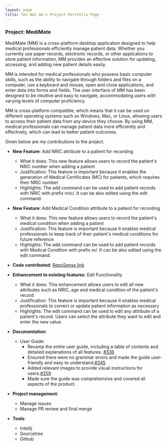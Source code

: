 ```yaml
---
layout: page
title: Teo Wei De's Project Portfolio Page
---
```

### Project: MediMate

MediMate (MM) is a cross-platform desktop application designed to help medical professionals efficiently manage patient data.
Whether you currently use paper records, electronic records, or other applications to store patient information,
MM provides an effective solution for updating, accessing, and adding new patient details easily.

MM is intended for medical professionals who possess basic computer skills, such as the ability to navigate through folders and files
on a computer, use a keyboard and mouse, open and close applications, and enter data into forms and fields.
The user interface of MM has been designed to be intuitive and easy to navigate,
accommodating users with varying levels of computer proficiency.

MM is cross-platform compatible, which means that it can be used on different operating systems such as Windows, Mac, or Linux,
allowing users to access their patient data from any device they choose.
By using MM, medical professionals can manage patient data more efficiently and effectively, which can lead to better patient outcomes.

Given below are my contributions to the project.

* **New Feature**: Add NRIC attribute to a patient for recording 

  * What it does: This new feature allows users to record the patient's NRIC number when adding a patient
  * Justification: This feature is important because it enables the generation of Medical Certificates (MC) for patients, which requires their NRIC number
  * Highlights: The add command can be used to add patient records with NRIC with prefix nric/. It can be also edited using the edit command.
  
* **New Feature**: Add Medical Condition attribute to a patient for recording

  * What it does: This new feature allows users to record the patient's medical condition when adding a patient
  * Justification: This feature is important because it enables medical professionals to keep track of their patient's medical conditions for future reference
  * Highlights: The add command can be used to add patient records with Medical Condition with prefix m/. It can be also edited using the edit command.

* **Code contributed**: [RepoSense link ](https://nus-cs2103-ay2223s2.github.io/tp-dashboard/?search=weide&sort=groupTitle&sortWithin=title&timeframe=commit&mergegroup=&groupSelect=groupByRepos&breakdown=true&checkedFileTypes=docs~functional-code~test-code~other&since=2023-02-17&tabOpen=true&tabType=zoom&zA=WeideTeo&zR=AY2223S2-CS2103T-W11-4%2Ftp%5Bmaster%5D&zACS=114.66666666666667&zS=2023-02-17&zFS=weide&zU=2023-04-09&zMG=false&zFTF=commit&zFGS=groupByRepos&zFR=false)

* **Enhancement to existing features**: Edit Functionality

  * What it does: This enhancement allows users to edit all new attributes such as NRIC, age and medical condition of the patient's record
  * Justification: This feature is important because it enables medical professionals to correct or update patient information as necessary
  * Highlights: The edit command can be used to edit any attribute of a patient's record. Users can select the attribute they want to edit and enter the new value. 

* **Documentation**:

  * User Guide:
    * Revamp the entire user guide, including a table of contents and detailed explanations of all features. [\#336](https://github.com/AY2223S2-CS2103T-W11-4/tp/pull/336/commits/b071a59c097989eee822034745cfeee1146e99f1)
    * Ensured there were no grammar errors and made the guide user-friendly and easy to understand.[\#345](https://github.com/AY2223S2-CS2103T-W11-4/tp/pull/345)
    * Added relevant images to provide visual instructions for users.[\#259](https://github.com/AY2223S2-CS2103T-W11-4/tp/pull/259/commits/4c2bd701b208c1123c4782b71e58810ca4c6fbab)
    * Made sure the guide was comprehensive and covered all aspects of the product.
* **Project management**:

  * Manage issues
  * Manage PR review and final merge
* **Tools**:

  * Intellij
  * Sourcetree
  * Github
